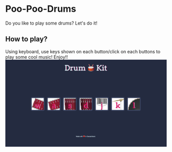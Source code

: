 # Poo-Poo-Drums
Do you like to play some drums? Let's do it!

## How to play?
Using keyboard, use keys shown on each button/click on each buttons to play some cool music! Enjoy!!
![alt text](https://github.com/mathewajo/Poo-Poo-Drums/blob/main/Drum%20Kit%20Starting%20Files/images/Screenshot%202022-08-06%20at%2021.29.50.png)
